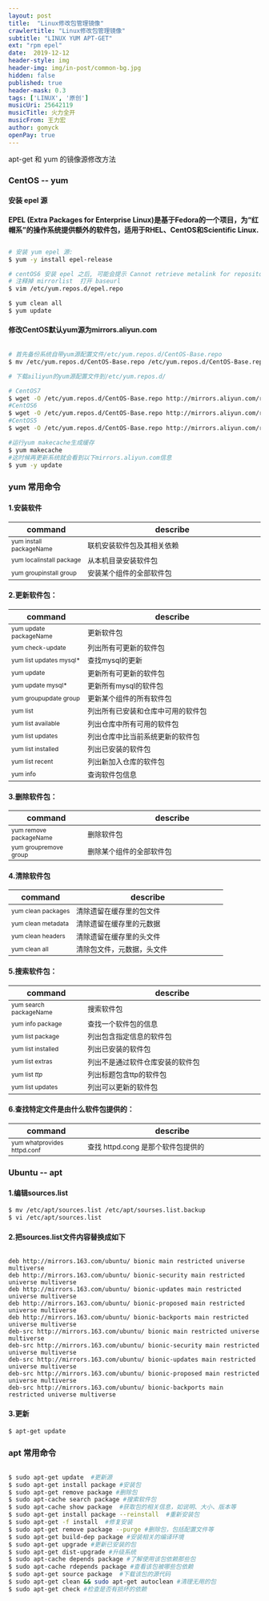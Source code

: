 ```yaml
---
layout: post
title:  "Linux修改包管理镜像"
crawlertitle: "Linux修改包管理镜像"
subtitle: "LINUX YUM APT-GET"
ext: "rpm epel"
date:  2019-12-12
header-style: img
header-img: img/in-post/common-bg.jpg
hidden: false
published: true
header-mask: 0.3
tags: ['LINUX', '原创']
musicUri: 25642119
musicTitle: 火力全开
musicFrom: 王力宏
author: gomyck
openPay: true
---
```


apt-get 和 yum 的镜像源修改方法

<style>
  table  th:nth-of-type(1) {width: 30%;text-align: center}
  table  th:nth-of-type(2) {width: 70%;text-align: center}
  table  td:nth-of-type(1) {width: 30%;text-align: left;font-size:12px}
  table  td:nth-of-type(2) {width: 70%;text-align: left;font-size:14px}
</style>

### CentOS -- yum

#### 安装 epel 源

**EPEL (Extra Packages for Enterprise Linux)是基于Fedora的一个项目，为“红帽系”的操作系统提供额外的软件包，适用于RHEL、CentOS和Scientific Linux.**

```bash

# 安装 yum epel 源:
$ yum -y install epel-release

# centOS6 安装 epel 之后, 可能会提示 Cannot retrieve metalink for repository: epel. Please verify its path and try again
# 注释掉 mirrorlist  打开 baseurl
$ vim /etc/yum.repos.d/epel.repo

$ yum clean all
$ yum update

```

#### 修改CentOS默认yum源为mirrors.aliyun.com

```bash

# 首先备份系统自带yum源配置文件/etc/yum.repos.d/CentOS-Base.repo
$ mv /etc/yum.repos.d/CentOS-Base.repo /etc/yum.repos.d/CentOS-Base.repo.backup

# 下载ailiyun的yum源配置文件到/etc/yum.repos.d/

# CentOS7
$ wget -O /etc/yum.repos.d/CentOS-Base.repo http://mirrors.aliyun.com/repo/Centos-7.repo
#CentOS6
$ wget -O /etc/yum.repos.d/CentOS-Base.repo http://mirrors.aliyun.com/repo/Centos-6.repo
#CentOS5
$ wget -O /etc/yum.repos.d/CentOS-Base.repo http://mirrors.aliyun.com/repo/Centos-5.repo

#运行yum makecache生成缓存
$ yum makecache
#这时候再更新系统就会看到以下mirrors.aliyun.com信息
$ yum -y update

```
### yum 常用命令

#### 1.安装软件

command|describe
--|--
yum install packageName | 联机安装软件包及其相关依赖
yum localinstall package |从本机目录安装软件包
yum groupinstall group |安装某个组件的全部软件包

#### 2.更新软件包：

command|describe
--|--
yum update packageName | 更新软件包
yum check-update |列出所有可更新的软件包
yum list updates mysql* |查找mysql的更新
yum update |更新所有可更新的软件包
yum update mysql* |更新所有mysql的软件包
yum groupupdate group |更新某个组件的所有软件包
yum list |列出所有已安装和仓库中可用的软件包
yum list available |列出仓库中所有可用的软件包
yum list updates |列出仓库中比当前系统更新的软件包
yum list installed |列出已安装的软件包
yum list recent |列出新加入仓库的软件包
yum info |查询软件包信息

#### 3.删除软件包：

command|describe
--|--
yum remove packageName |删除软件包
yum groupremove group |删除某个组件的全部软件包

#### 4.清除软件包

command|describe
--|--
yum clean packages |清除遗留在缓存里的包文件
yum clean metadata |清除遗留在缓存里的元数据
yum clean headers |清除遗留在缓存里的头文件
yum clean all |清除包文件，元数据，头文件

#### 5.搜索软件包：

command|describe
--|--
yum search packageName |搜索软件包
yum info package |查找一个软件包的信息
yum list package |列出包含指定信息的软件包
yum list installed |列出已安装的软件包
yum list extras |列出不是通过软件仓库安装的软件包
yum list *ttp* |列出标题包含ttp的软件包
yum list updates |列出可以更新的软件包

#### 6.查找特定文件是由什么软件包提供的：

command|describe
--|--
yum whatprovides httpd.conf | 查找 httpd.cong 是那个软件包提供的



### Ubuntu -- apt

#### 1.编辑sources.list
```bash
$ mv /etc/apt/sources.list /etc/apt/sourses.list.backup
$ vi /etc/apt/sources.list

```

#### 2.把sources.list文件内容替换成如下
```text

deb http://mirrors.163.com/ubuntu/ bionic main restricted universe multiverse
deb http://mirrors.163.com/ubuntu/ bionic-security main restricted universe multiverse
deb http://mirrors.163.com/ubuntu/ bionic-updates main restricted universe multiverse
deb http://mirrors.163.com/ubuntu/ bionic-proposed main restricted universe multiverse
deb http://mirrors.163.com/ubuntu/ bionic-backports main restricted universe multiverse
deb-src http://mirrors.163.com/ubuntu/ bionic main restricted universe multiverse
deb-src http://mirrors.163.com/ubuntu/ bionic-security main restricted universe multiverse
deb-src http://mirrors.163.com/ubuntu/ bionic-updates main restricted universe multiverse
deb-src http://mirrors.163.com/ubuntu/ bionic-proposed main restricted universe multiverse
deb-src http://mirrors.163.com/ubuntu/ bionic-backports main restricted universe multiverse

```

#### 3.更新

```bash
$ apt-get update

```

### apt 常用命令

```bash

$ sudo apt-get update  #更新源
$ sudo apt-get install package #安装包
$ sudo apt-get remove package #删除包
$ sudo apt-cache search package #搜索软件包
$ sudo apt-cache show package  #获取包的相关信息，如说明、大小、版本等
$ sudo apt-get install package --reinstall  #重新安装包
$ sudo apt-get -f install  #修复安装
$ sudo apt-get remove package --purge #删除包，包括配置文件等
$ sudo apt-get build-dep package #安装相关的编译环境
$ sudo apt-get upgrade #更新已安装的包
$ sudo apt-get dist-upgrade #升级系统
$ sudo apt-cache depends package #了解使用该包依赖那些包
$ sudo apt-cache rdepends package #查看该包被哪些包依赖
$ sudo apt-get source package  #下载该包的源代码
$ sudo apt-get clean && sudo apt-get autoclean #清理无用的包
$ sudo apt-get check #检查是否有损坏的依赖

```



